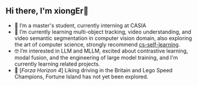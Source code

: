 ## Hi there, I'm xiongEr👋

<!--
**xiongjhang/xiongjhang** is a ✨ _special_ ✨ repository because its `README.md` (this file) appears on your GitHub profile.

Here are some ideas to get you started:

- 🔭 I’m currently working on ...
- 🌱 I’m currently learning ...
- 👯 I’m looking to collaborate on ...
- 🤔 I’m looking for help with ...
- 💬 Ask me about ...
- 📫 How to reach me: ...
- 😄 Pronouns: ...
- ⚡ Fun fact: ...
-->

- 🔭 I’m a master's student, currently interning at CASIA
- 🌱 I’m currently learning multi-object tracking, video understanding, and video semantic segmentation in computer vision domain, also exploring the art of computer science, strongly recommend [cs-self-learning](https://github.com/pkuflyingpig/cs-self-learning/).
- 🤓 I’m interested in LLM and MLLM, excited about contrastive learning, modal fusion, and the engineering of large model training, and I'm currently learning related projects.
- 🥰 [_Forza Horizon 4_] Liking driving in the Britain and Lego Speed Champions, Fortune Island has not yet been explored.
